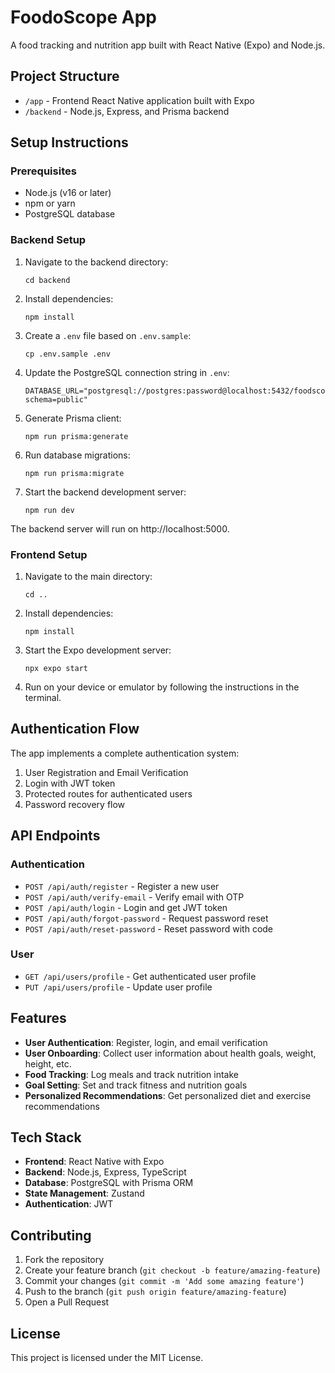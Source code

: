 # FoodoScope App

A food tracking and nutrition app built with React Native (Expo) and Node.js.

## Project Structure

- `/app` - Frontend React Native application built with Expo
- `/backend` - Node.js, Express, and Prisma backend

## Setup Instructions

### Prerequisites

- Node.js (v16 or later)
- npm or yarn
- PostgreSQL database

### Backend Setup

1. Navigate to the backend directory:
   ```
   cd backend
   ```

2. Install dependencies:
   ```
   npm install
   ```

3. Create a `.env` file based on `.env.sample`:
   ```
   cp .env.sample .env
   ```

4. Update the PostgreSQL connection string in `.env`:
   ```
   DATABASE_URL="postgresql://postgres:password@localhost:5432/foodscopedb?schema=public"
   ```

5. Generate Prisma client:
   ```
   npm run prisma:generate
   ```

6. Run database migrations:
   ```
   npm run prisma:migrate
   ```

7. Start the backend development server:
   ```
   npm run dev
   ```

The backend server will run on http://localhost:5000.

### Frontend Setup

1. Navigate to the main directory:
   ```
   cd ..
   ```

2. Install dependencies:
   ```
   npm install
   ```

3. Start the Expo development server:
   ```
   npx expo start
   ```

4. Run on your device or emulator by following the instructions in the terminal.

## Authentication Flow

The app implements a complete authentication system:

1. User Registration and Email Verification
2. Login with JWT token
3. Protected routes for authenticated users
4. Password recovery flow

## API Endpoints

### Authentication

- `POST /api/auth/register` - Register a new user
- `POST /api/auth/verify-email` - Verify email with OTP
- `POST /api/auth/login` - Login and get JWT token
- `POST /api/auth/forgot-password` - Request password reset
- `POST /api/auth/reset-password` - Reset password with code

### User

- `GET /api/users/profile` - Get authenticated user profile
- `PUT /api/users/profile` - Update user profile

## Features

- **User Authentication**: Register, login, and email verification
- **User Onboarding**: Collect user information about health goals, weight, height, etc.
- **Food Tracking**: Log meals and track nutrition intake
- **Goal Setting**: Set and track fitness and nutrition goals
- **Personalized Recommendations**: Get personalized diet and exercise recommendations

## Tech Stack

- **Frontend**: React Native with Expo
- **Backend**: Node.js, Express, TypeScript
- **Database**: PostgreSQL with Prisma ORM
- **State Management**: Zustand
- **Authentication**: JWT

## Contributing

1. Fork the repository
2. Create your feature branch (`git checkout -b feature/amazing-feature`)
3. Commit your changes (`git commit -m 'Add some amazing feature'`)
4. Push to the branch (`git push origin feature/amazing-feature`)
5. Open a Pull Request

## License

This project is licensed under the MIT License.
